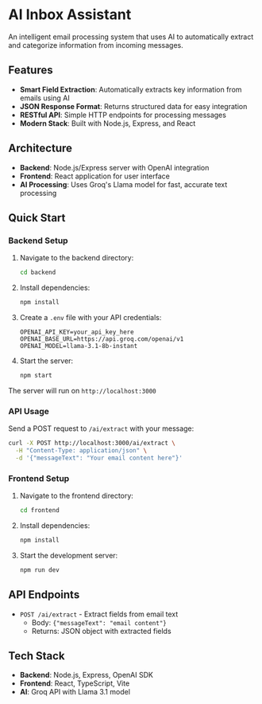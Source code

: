 # AI Inbox Assistant

An intelligent email processing system that uses AI to automatically extract and categorize information from incoming messages.

## Features

- **Smart Field Extraction**: Automatically extracts key information from emails using AI
- **JSON Response Format**: Returns structured data for easy integration
- **RESTful API**: Simple HTTP endpoints for processing messages
- **Modern Stack**: Built with Node.js, Express, and React

## Architecture

- **Backend**: Node.js/Express server with OpenAI integration
- **Frontend**: React application for user interface
- **AI Processing**: Uses Groq's Llama model for fast, accurate text processing

## Quick Start

### Backend Setup

1. Navigate to the backend directory:
   ```bash
   cd backend
   ```

2. Install dependencies:
   ```bash
   npm install
   ```

3. Create a `.env` file with your API credentials:
   ```
   OPENAI_API_KEY=your_api_key_here
   OPENAI_BASE_URL=https://api.groq.com/openai/v1
   OPENAI_MODEL=llama-3.1-8b-instant
   ```

4. Start the server:
   ```bash
   npm start
   ```

The server will run on `http://localhost:3000`

### API Usage

Send a POST request to `/ai/extract` with your message:

```bash
curl -X POST http://localhost:3000/ai/extract \
  -H "Content-Type: application/json" \
  -d '{"messageText": "Your email content here"}'
```

### Frontend Setup

1. Navigate to the frontend directory:
   ```bash
   cd frontend
   ```

2. Install dependencies:
   ```bash
   npm install
   ```

3. Start the development server:
   ```bash
   npm run dev
   ```

## API Endpoints

- `POST /ai/extract` - Extract fields from email text
  - Body: `{"messageText": "email content"}`
  - Returns: JSON object with extracted fields

## Tech Stack

- **Backend**: Node.js, Express, OpenAI SDK
- **Frontend**: React, TypeScript, Vite
- **AI**: Groq API with Llama 3.1 model
